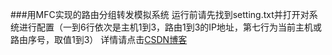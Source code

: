 ###用MFC实现的路由分组转发模拟系统
运行前请先找到setting.txt并打开对系统进行配置（一到6行依次是主机1到3，路由1到3的IP地址，第七行为当前主机或路由序号，取值1到3）
详情请点击[CSDN博客](http://blog.csdn.net/jiaxingzheng/article/details/44262551)